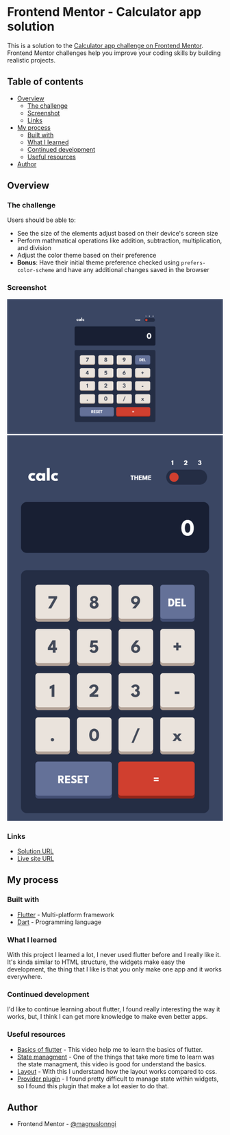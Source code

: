 # Frontend Mentor - Calculator app solution

This is a solution to the [Calculator app challenge on Frontend Mentor](https://www.frontendmentor.io/challenges/calculator-app-9lteq5N29). Frontend Mentor challenges help you improve your coding skills by building realistic projects. 

## Table of contents

- [Overview](#overview)
  - [The challenge](#the-challenge)
  - [Screenshot](#screenshot)
  - [Links](#links)
- [My process](#my-process)
  - [Built with](#built-with)
  - [What I learned](#what-i-learned)
  - [Continued development](#continued-development)
  - [Useful resources](#useful-resources)
- [Author](#author)

## Overview

### The challenge

Users should be able to:

- See the size of the elements adjust based on their device's screen size
- Perform mathmatical operations like addition, subtraction, multiplication, and division
- Adjust the color theme based on their preference
- **Bonus**: Have their initial theme preference checked using `prefers-color-scheme` and have any additional changes saved in the browser

### Screenshot

![](./solution/1440.png)
![](./solution/375.png)

### Links

- [Solution URL](https://www.frontendmentor.io/solutions/calculator-app-made-using-dart-and-flutter-UFqurYkDDn)
- [Live site URL](https://magnuslonngi.github.io/calculator-app-main/)

## My process

### Built with

- [Flutter](https://flutter.dev/) - Multi-platform framework
- [Dart](https://dart.dev/) - Programming language

### What I learned

With this project I learned a lot, I never used flutter before and I really like it. It's kinda similar to HTML structure, the widgets make easy the development, the thing that I like is that you only make one app and it works everywhere.

### Continued development

I'd like to continue learning about flutter, I found really interesting the way it works, but, I think I can get more knowledge to make even better apps.

### Useful resources

- [Basics of flutter](https://www.youtube.com/watch?v=1xipg02Wu8s) - This video help me to learn the basics of flutter.
- [State managment](https://www.youtube.com/watch?v=3tm-R7ymwhc) - One of the things that take more time to learn was the state managment, this video is good for understand the basics.
- [Layout](https://www.youtube.com/watch?v=u0e2L5yoxFI) - With this I understand how the layout works compared to css.
- [Provider plugin](https://www.youtube.com/watch?v=uQuxrZE2dqA) - I found pretty difficult to manage state within widgets, so I found this plugin that make a lot easier to do that.

## Author

- Frontend Mentor - [@magnuslonngi](https://www.frontendmentor.io/profile/magnuslonngi)
